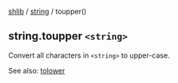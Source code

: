 [shlib][] / [string][] / toupper()

## string.toupper `<string>`

Convert all characters in `<string>` to upper-case.

See also: [tolower][]

[shlib]: http://github.com/major0/shlib "shlib"
[string]: __index__.md "string"
[tolower]: tolower.md "string.tolower()"
